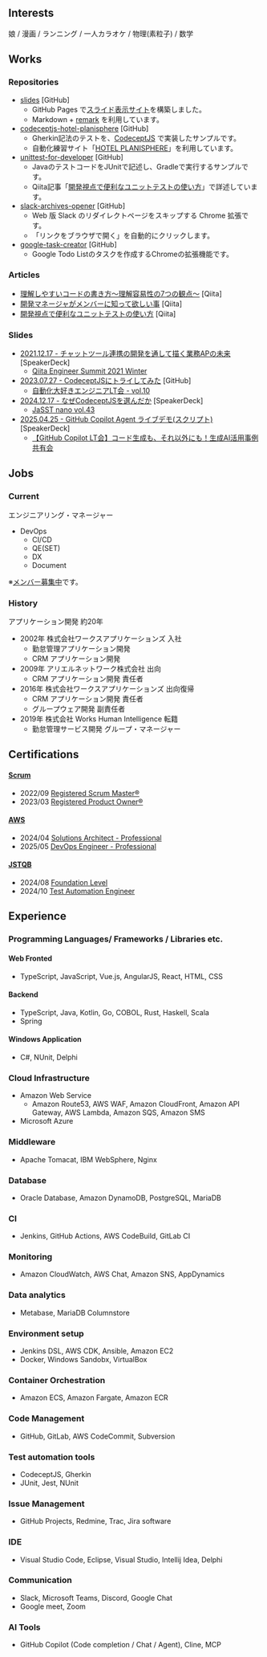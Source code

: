 ## Interests

娘 / 漫画 / ランニング / 一人カラオケ / 物理(素粒子) / 数学

## Works

### Repositories

- [slides](https://github.com/goataka/slides) [GitHub]
  - GitHub Pages で[スライド表示サイト](https://goataka.github.io/slides/)を構築しました。
  - Markdown + [remark](https://github.com/gnab/remark) を利用しています。
- [codeceptjs-hotel-planisphere](https://github.com/goataka/codeceptjs-hotel-planisphere) [GitHub]
  - Gherkin記法のテストを、[CodeceptJS](https://codecept.io/) で実装したサンプルです。
  - 自動化練習サイト「[HOTEL PLANISPHERE](https://hotel.testplanisphere.dev/ja/)」を利用しています。
- [unittest-for-developer](https://github.com/goataka/unittest-for-developer) [GitHub]
  - JavaのテストコードをJUnitで記述し、Gradleで実行するサンプルです。
  - Qiita記事「[開発視点で便利なユニットテストの使い方](https://qiita.com/goataka/items/f35423265630ed68d3d2)」で詳述しています。
- [slack-archives-opener](https://github.com/goataka/slack-archives-opener) [GitHub]
  - Web 版 Slack のリダイレクトページをスキップする Chrome 拡張です。
  - 「リンクをブラウザで開く」を自動的にクリックします。
- [google-task-creator](https://github.com/goataka/google-task-creator) [GitHub]
  - Google Todo Listのタスクを作成するChromeの拡張機能です。

### Articles

- [理解しやすいコードの書き方～理解容易性の7つの観点～](https://qiita.com/goataka/items/ae1959c29036dc4929fe) [Qiita]
- [開発マネージャがメンバーに知って欲しい事](https://qiita.com/goataka/items/247e0c086dc39d6f1102) [Qiita]
- [開発視点で便利なユニットテストの使い方](https://qiita.com/goataka/items/f35423265630ed68d3d2) [Qiita]

### Slides

- [2021.12.17 - チャットツール連携の開発を通して描く業務APの未来](https://speakerdeck.com/whisaiyo/qiita-summit) [SpeakerDeck]
  - [Qiita Engineer Summit 2021 Winter](https://qiita.com/official-campaigns/engineer-summit/2021-winter)
- [2023.07.27 - CodeceptJSにトライしてみた](https://goataka.github.io/slides/index.html?20230927-try-codeceptjs.md) [GitHub]
  - [自動化大好きエンジニアLT会 - vol.10](https://rakus.connpass.com/event/293767/)
- [2024.12.17 - なぜCodeceptJSを選んだか](https://speakerdeck.com/goataka/nazecodeceptjswoxuan-ndaka) [SpeakerDeck]
  - [JaSST nano vol.43](https://jasst-nano.connpass.com/event/337872/)
- [2025.04.25 - GitHub Copilot Agent ライブデモ(スクリプト)](https://speakerdeck.com/goataka/2025-04-25-github-copilot-agent-raibudemo-sukuriputo) [SpeakerDeck]
  - [【GitHub Copilot LT会】コード生成も、それ以外にも！生成AI活用事例共有会](https://connpass.com/event/349610/)

## Jobs

### Current

エンジニアリング・マネージャー

- DevOps
  - CI/CD
  - QE(SET)
  - DX
  - Document

※[メンバー募集中](https://job.axol.jp/pm/c/works-hi/job/list)です。

### History

アプリケーション開発 約20年

- 2002年 株式会社ワークスアプリケーションズ 入社
  - 勤怠管理アプリケーション開発
  - CRM アプリケーション開発
- 2009年 アリエルネットワーク株式会社 出向
  - CRM アプリケーション開発 責任者
- 2016年 株式会社ワークスアプリケーションズ 出向復帰
  - CRM アプリケーション開発 責任者
  - グループウェア開発 副責任者
- 2019年 株式会社 Works Human Intelligence 転籍
  - 勤怠管理サービス開発 グループ・マネージャー

## Certifications

#### [Scrum](https://scrumlab.scruminc.com/login)

- 2022/09 [Registered Scrum Master®](https://scruminc.jp/training/master/)
- 2023/03 [Registered Product Owner®](https://scruminc.jp/training/owner/)

#### [AWS](https://skillbuilder.aws/login)

- 2024/04 [Solutions Architect - Professional](https://aws.amazon.com/jp/certification/certified-solutions-architect-professional/)
- 2025/05 [DevOps Engineer - Professional](https://aws.amazon.com/jp/certification/certified-devops-engineer-professional/)

#### [JSTQB](https://qualification-jstqb.com/examinee/)

- 2024/08 [Foundation Level](https://jstqb.jp/syllabus.html#syllabus_foundation)
- 2024/10 [Test Automation Engineer](https://jstqb.jp/syllabus.html#syllabus_advanced_specialist)

## Experience

###  Programming Languages/ Frameworks / Libraries etc.

#### Web Fronted

- TypeScript, JavaScript, Vue.js, AngularJS, React, HTML, CSS

#### Backend

- TypeScript, Java, Kotlin, Go, COBOL, Rust, Haskell, Scala
- Spring

#### Windows Application

- C#, NUnit, Delphi

### Cloud Infrastructure

- Amazon Web Service
  - Amazon Route53, AWS WAF, Amazon CloudFront, Amazon API Gateway, AWS Lambda, Amazon SQS, Amazon SMS
- Microsoft Azure

### Middleware

- Apache Tomacat, IBM WebSphere, Nginx

### Database

- Oracle Database, Amazon DynamoDB, PostgreSQL, MariaDB

### CI

- Jenkins, GitHub Actions, AWS CodeBuild, GitLab CI

### Monitoring

- Amazon CloudWatch, AWS Chat, Amazon SNS, AppDynamics

### Data analytics

- Metabase, MariaDB Columnstore

### Environment setup

- Jenkins DSL, AWS CDK, Ansible, Amazon EC2
- Docker, Windows Sandobx, VirtualBox

### Container Orchestration

- Amazon ECS, Amazon Fargate, Amazon ECR

### Code Management

- GitHub, GitLab, AWS CodeCommit, Subversion

### Test automation tools

- CodeceptJS, Gherkin
- JUnit, Jest, NUnit

### Issue Management

- GitHub Projects, Redmine, Trac, Jira software

### IDE

- Visual Studio Code, Eclipse, Visual Studio, Intellij Idea, Delphi

### Communication

- Slack, Microsoft Teams, Discord, Google Chat
- Google meet, Zoom

### AI Tools

- GitHub Copilot (Code completion / Chat / Agent), Cline, MCP
